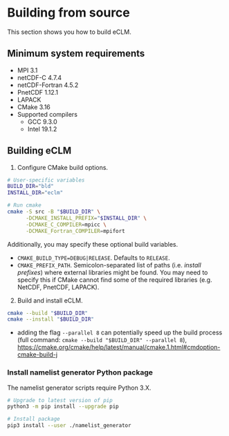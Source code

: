 # Building from source

This section shows you how to build eCLM.

## Minimum system requirements

* MPI 3.1
* netCDF-C 4.7.4
* netCDF-Fortran 4.5.2
* PnetCDF 1.12.1
* LAPACK
* CMake 3.16
* Supported compilers
  - GCC 9.3.0
  - Intel 19.1.2

## Building eCLM

1. Configure CMake build options.

```sh
# User-specific variables
BUILD_DIR="bld"
INSTALL_DIR="eclm"

# Run cmake
cmake -S src -B "$BUILD_DIR" \
      -DCMAKE_INSTALL_PREFIX="$INSTALL_DIR" \
      -DCMAKE_C_COMPILER=mpicc \
      -DCMAKE_Fortran_COMPILER=mpifort
```

Additionally, you may specify these optional build variables.

* `CMAKE_BUILD_TYPE=DEBUG|RELEASE`. Defaults to `RELEASE`.
* `CMAKE_PREFIX_PATH`. Semicolon-separated list of paths (i.e. *install prefixes*) where external libraries might be found. You may need to specify this if CMake cannot find some of the required libraries (e.g. NetCDF, PnetCDF, LAPACK).

2. Build and install eCLM.

```sh
cmake --build "$BUILD_DIR"
cmake --install "$BUILD_DIR"
```

* adding the flag `--parallel 8` can potentially speed up the build
  process (full command: `cmake --build "$BUILD_DIR" --parallel 8`),
  https://cmake.org/cmake/help/latest/manual/cmake.1.html#cmdoption-cmake-build-j

### Install namelist generator Python package

The namelist generator scripts require Python 3.X.

```sh
# Upgrade to latest version of pip
python3 -m pip install --upgrade pip

# Install package
pip3 install --user ./namelist_generator
```
